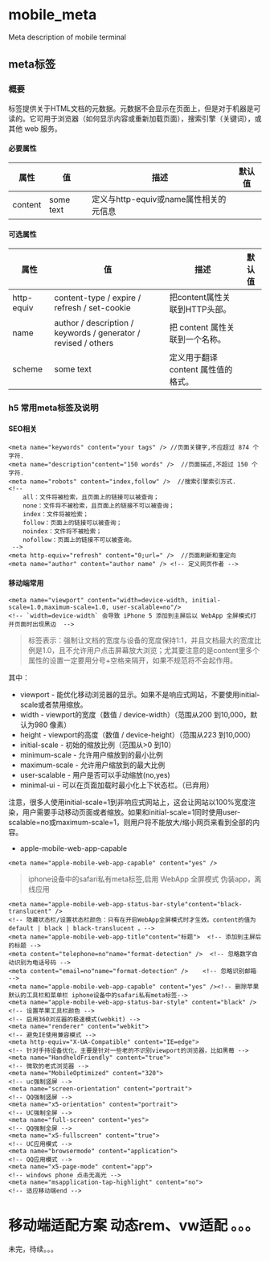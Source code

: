 # mobile_meta
 Meta description of mobile terminal

## meta标签
### 概要
标签提供关于HTML文档的元数据。元数据不会显示在页面上，但是对于机器是可读的。它可用于浏览器（如何显示内容或重新加载页面），搜索引擎（关键词），或其他 web 服务。
#### 必要属性

| 属性 | 值 | 描述 | 默认值 |
| ---- | ---- | ---- | ---- |
| content | some text | 定义与http-equiv或name属性相关的元信息 | |

#### 可选属性

| 属性 | 值 | 描述 | 默认值 |
| ---- | ---- | ---- | ---- |
| http-equiv | content-type / expire / refresh / set-cookie | 把content属性关联到HTTP头部。 | |
| name | author / description / keywords / generator / revised / others | 把 content 属性关联到一个名称。 | |
| scheme | some text | 定义用于翻译 content 属性值的格式。   | |


### h5 常用meta标签及说明
#### SEO相关
```
<meta name="keywords" content="your tags" /> //页面关键字,不应超过 874 个字符.
<meta name="description"content="150 words" />  //页面描述,不超过 150 个字符.
<meta name="robots" content="index,follow" />  //搜索引擎索引方式.
<!--  
    all：文件将被检索，且页面上的链接可以被查询；
    none：文件将不被检索，且页面上的链接不可以被查询；
    index：文件将被检索；
    follow：页面上的链接可以被查询；
    noindex：文件将不被检索；
    nofollow：页面上的链接不可以被查询。
 -->
<meta http-equiv="refresh" content="0;url=" />  //页面刷新和重定向
<meta name="author" content="author name" /> <!-- 定义网页作者 -->
```
#### 移动端常用

```
<meta name="viewport" content="width=device-width, initial-scale=1.0,maximum-scale=1.0, user-scalable=no"/>  
<!-- `width=device-width` 会导致 iPhone 5 添加到主屏后以 WebApp 全屏模式打开页面时出现黑边  -->  
```
> 标签表示：强制让文档的宽度与设备的宽度保持1:1，并且文档最大的宽度比例是1.0，且不允许用户点击屏幕放大浏览；尤其要注意的是content里多个属性的设置一定要用分号+空格来隔开，如果不规范将不会起作用。

其中：

* viewport - 能优化移动浏览器的显示。如果不是响应式网站，不要使用initial-scale或者禁用缩放。
* width - viewport的宽度（数值 / device-width）（范围从200 到10,000，默认为980 像素）
* height - viewport的高度（数值 / device-height）（范围从223 到10,000）
* initial-scale - 初始的缩放比例（范围从>0 到10）
* minimum-scale - 允许用户缩放到的最小比例
* maximum-scale - 允许用户缩放到的最大比例
* user-scalable - 用户是否可以手动缩放(no,yes)
* minimal-ui - 可以在页面加载时最小化上下状态栏。（已弃用）

注意，很多人使用initial-scale=1到非响应式网站上，这会让网站以100%宽度渲染，用户需要手动移动页面或者缩放。如果和initial-scale=1同时使用user-scalable=no或maximum-scale=1，则用户将不能放大/缩小网页来看到全部的内容。

* apple-mobile-web-app-capable

```
<meta name="apple-mobile-web-app-capable" content="yes" />
```
> iphone设备中的safari私有meta标签,启用 WebApp 全屏模式 伪装app，离线应用

```
<meta name="apple-mobile-web-app-status-bar-style"content="black-translucent" />  
<!-- 隐藏状态栏/设置状态栏颜色：只有在开启WebApp全屏模式时才生效。content的值为default | black | black-translucent 。--> 
<meta name="apple-mobile-web-app-title"content="标题">  <!-- 添加到主屏后的标题 --> 
<meta content="telephone=no"name="format-detection" />  <!-- 忽略数字自动识别为电话号码 -->
<meta content="email=no"name="format-detection" />    <!-- 忽略识别邮箱 --> 
<meta name="apple-mobile-web-app-capable" content="yes" /><!-- 删除苹果默认的工具栏和菜单栏 iphone设备中的safari私有meta标签-->
<meta name="apple-mobile-web-app-status-bar-style" content="black" /><!-- 设置苹果工具栏颜色 -->
<!-- 启用360浏览器的极速模式(webkit) -->
<meta name="renderer" content="webkit">
<!-- 避免IE使用兼容模式 -->
<meta http-equiv="X-UA-Compatible" content="IE=edge">
<!-- 针对手持设备优化，主要是针对一些老的不识别viewport的浏览器，比如黑莓 -->
<meta name="HandheldFriendly" content="true">
<!-- 微软的老式浏览器 -->
<meta name="MobileOptimized" content="320">
<!-- uc强制竖屏 -->
<meta name="screen-orientation" content="portrait">
<!-- QQ强制竖屏 -->
<meta name="x5-orientation" content="portrait">
<!-- UC强制全屏 -->
<meta name="full-screen" content="yes">
<!-- QQ强制全屏 -->
<meta name="x5-fullscreen" content="true">
<!-- UC应用模式 -->
<meta name="browsermode" content="application">
<!-- QQ应用模式 -->
<meta name="x5-page-mode" content="app">
<!-- windows phone 点击无高光 -->
<meta name="msapplication-tap-highlight" content="no">
<!-- 适应移动端end -->
```

# 移动端适配方案 动态rem、vw适配 。。。 
未完，待续。。。
